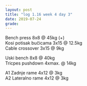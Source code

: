 ```yaml
---
layout: post
title: "log 1.16 week 4 day 3"
date: 2019-07-24
grade:
---
```


Bench press 8x8 @ 45kg (+)    
Kosi potisak bučicama 3x15 @ 12.5kg     
Cable crossover 3x15 @ 9kg   

Uski bench 8x8 @ 40kg     
Tricpes pushdown 4xmax. @ 14kg    

A1 Zadnje rame 4x12 @ 3kg  
A2 Lateralno rame 4x12 @ 3kg  
